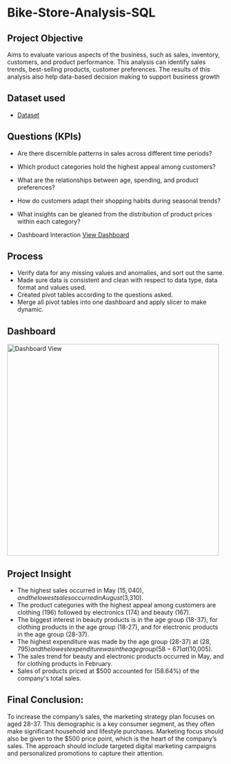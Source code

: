 # Bike-Store-Analysis-SQL

## Project Objective
Aims to evaluate various aspects of the business, such as sales, inventory, customers, and product performance. This analysis can identify sales trends, best-selling products, customer preferences. The results of this analysis also help data-based decision making to support business growth

## Dataset used
- <a href="https://github.com/hqakmal/Bike-Store-Analysis-SQL/tree/main/Bike%20data">Dataset</a>

## Questions (KPIs)
- Are there discernible patterns in sales across different time periods?
- Which product categories hold the highest appeal among customers?
- What are the relationships between age, spending, and product preferences?
- How do customers adapt their shopping habits during seasonal trends?
- What insights can be gleaned from the distribution of product prices within each category?

- Dashboard Interaction <a href="https://github.com/hqakmal/Sales-Analysis-Excel/blob/main/Dashboard%20View.png">View Dashboard</a>

## Process
- Verify data for any missing values and anomalies, and sort out the same.
- Made sure data is consistent and clean with respect to data type, data format and values used.
- Created pivot tables according to the questions asked.
- Merge all pivot tables into one dashboard and apply slicer to make dynamic.

## Dashboard

<img width="491" alt="Dashboard View" src="https://github.com/user-attachments/assets/2af9479a-c1bb-4b01-81c2-ed890a565bd9" />

## Project Insight
- The highest sales occurred in May ($15,040), and the lowest sales occurred in August ($3,310).
- The product categories with the highest appeal among customers are clothing (196) followed by electronics (174) and beauty (167).
- The biggest interest in beauty products is in the age group (18-37), for clothing products in the age group (18-27), and for electronic products in the age group (28-37).
- The highest expenditure was made by the age group (28-37) at ($28,795) and the lowest expenditure was in the age group (58-67) at ($10,005).
- The sales trend for beauty and electronic products occurred in May, and for clothing products in February.
- Sales of products priced at $500 accounted for (58.64%) of the company's total sales.

## Final Conclusion:
To increase the company’s sales, the marketing strategy plan focuses on aged 28-37. This demographic is a key consumer segment, as they often make significant household and lifestyle purchases. Marketing focus should also be given to the $500 price point, which is the heart of the company’s sales. The approach should include targeted digital marketing campaigns and personalized promotions to capture their attention.
